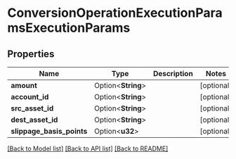 # ConversionOperationExecutionParamsExecutionParams

## Properties

Name | Type | Description | Notes
------------ | ------------- | ------------- | -------------
**amount** | Option<**String**> |  | [optional]
**account_id** | Option<**String**> |  | [optional]
**src_asset_id** | Option<**String**> |  | [optional]
**dest_asset_id** | Option<**String**> |  | [optional]
**slippage_basis_points** | Option<**u32**> |  | [optional]

[[Back to Model list]](../README.md#documentation-for-models) [[Back to API list]](../README.md#documentation-for-api-endpoints) [[Back to README]](../README.md)


